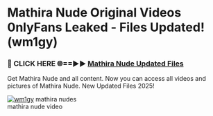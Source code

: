 # Mathira Nude Original Videos 0nlyFans Leaked - Files Updated! (wm1gy)

<h3>🔴 CLICK HERE 🌐==►► <a href="https://tinyurl.com/yrmya6cz" rel="nofollow">Mathira Nude Updated Files</a></h3>

Get Mathira Nude and all content. Now you can access all videos and pictures of Mathira Nude. New Updated Files 2025!

[![wm1gy](https://i.imgur.com/FMdXYCs.gif)](https://tinyurl.com/yrmya6cz)
mathira nudes<br>
mathira nude video